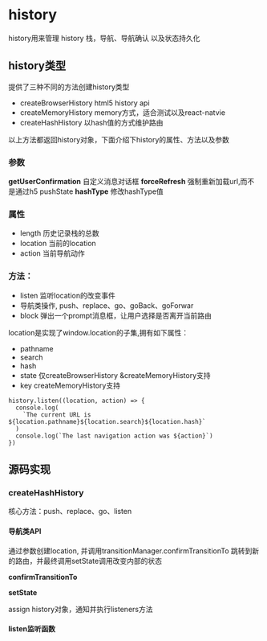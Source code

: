 # history

history用来管理 history 栈，导航、导航确认 以及状态持久化

## history类型

提供了三种不同的方法创建history类型

- createBrowserHistory html5 history api
- createMemoryHistory memory方式，适合测试以及react-natvie
- createHashHistory 以hash值的方式维护路由

以上方法都返回history对象，下面介绍下history的属性、方法以及参数

### 参数

**getUserConfirmation** 自定义消息对话框
**forceRefresh** 强制重新加载url,而不是通过h5 pushState
**hashType** 修改hashType值



### 属性

- length 历史记录栈的总数
- location 当前的location
- action 当前导航动作

### 方法：

- listen 监听location的改变事件
- 导航类操作, push、replace、go、goBack、goForwar
- block 弹出一个prompt消息框，让用户选择是否离开当前路由

location是实现了window.location的子集,拥有如下属性：

- pathname
- search
- hash 
- state 仅createBrowserHistory &createMemoryHistory支持
- key createMemoryHistory支持


```
history.listen((location, action) => {
  console.log(
    `The current URL is ${location.pathname}${location.search}${location.hash}`
  )
  console.log(`The last navigation action was ${action}`)
})
```

## 源码实现

### createHashHistory

核心方法：push、replace、go、listen

#### 导航类API

通过参数创建location, 并调用transitionManager.confirmTransitionTo 跳转到新的路由，并最终调用setState调用改变内部的状态

**confirmTransitionTo**

**setState**

assign history对象，通知并执行listeners方法


#### listen监听函数






